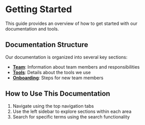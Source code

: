 # Getting Started

This guide provides an overview of how to get started with our documentation and tools.

## Documentation Structure

Our documentation is organized into several key sections:

- **[Team](./team.md)**: Information about team members and responsibilities
- **[Tools](./tools.md)**: Details about the tools we use
- **[Onboarding](./onboarding.md)**: Steps for new team members

## How to Use This Documentation

1. Navigate using the top navigation tabs
2. Use the left sidebar to explore sections within each area
3. Search for specific terms using the search functionality
